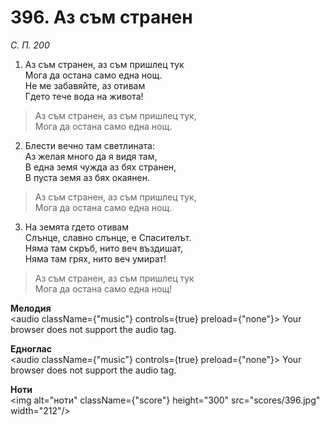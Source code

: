 # 396. Аз съм странен

_С. П. 200_

1. Аз съм странен, аз съм пришлец тук  
Мога да остана само една нощ.  
Не ме забавяйте, аз отивам  
Гдето тече вода на живота!  

> Аз съм странен, аз съм пришлец тук,  
> Мога да остана само една нощ.  

2. Блести вечно там светлината:  
Аз желая много да я видя там,  
В една земя чужда аз бях странен,  
В пуста земя аз бях окаянен.  

> Аз съм странен, аз съм пришлец тук,  
> Мога да остана само една нощ.  

3. На земята гдето отивам  
Слънце, славно слънце, е Спасителът.  
Няма там скръб, нито веч въздишат,  
Няма там грях, нито веч умират!  

> Аз съм странен, аз съм пришлец тук  
> Мога да остана само една нощ!

**Мелодия**  
<audio className={"music"} controls={true} preload={"none"}>
    <source src="mp3/396.mp3" type="audio/mpeg"/>
    Your browser does not support the audio tag.
</audio>

**Едноглас**  
<audio className={"music"} controls={true} preload={"none"}>
    <source src="transp/396.mp3" type="audio/mpeg"/>
    Your browser does not support the audio tag.
</audio>

**Ноти**  
<img alt="ноти" className={"score"} height="300" src="scores/396.jpg" width="212"/>
